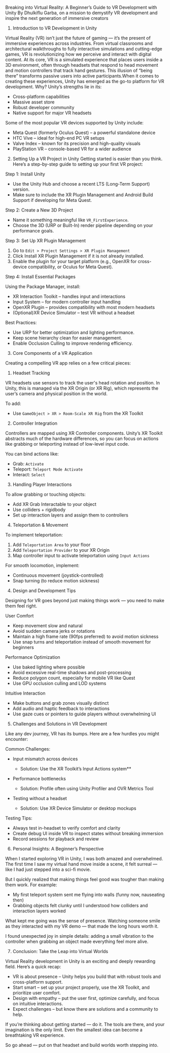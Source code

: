 Breaking into Virtual Reality: A Beginner’s Guide to VR Development with Unity
By Dhulkiflu Garba, on a mission to demystify VR development and inspire the next generation of immersive creators

1. Introduction to VR Development in Unity

Virtual Reality (VR) isn’t just the future of gaming — it’s the present of immersive experiences across industries. From virtual classrooms and architectural walkthroughs to fully interactive simulations and cutting-edge games, VR is revolutionizing how we perceive and interact with digital content. At its core, VR is a simulated experience that places users inside a 3D environment, often through headsets that respond to head movement and motion controllers that track hand gestures. This illusion of “being there” transforms passive users into active participants.When it comes to creating these experiences, Unity has emerged as the go-to platform for VR development. Why? Unity’s strengths lie in its:

* Cross-platform capabilities
* Massive asset store
* Robust developer community
* Native support for major VR headsets

Some of the most popular VR devices supported by Unity include:

* Meta Quest (formerly Oculus Quest) – a powerful standalone device
* HTC Vive – ideal for high-end PC VR setups
* Valve Index – known for its precision and high-quality visuals
* PlayStation VR – console-based VR for a wider audience

2. Setting Up a VR Project in Unity
Getting started is easier than you think. Here’s a step-by-step guide to setting up your first VR project:

Step 1: Install Unity

* Use the Unity Hub and choose a recent LTS (Long-Term Support) version.
* Make sure to include the XR Plugin Management and Android Build Support if developing for Meta Quest.

Step 2: Create a New 3D Project

* Name it something meaningful like `VR_FirstExperience`.
* Choose the 3D (URP or Built-In) render pipeline depending on your performance goals.

Step 3: Set Up XR Plugin Management

1. Go to `Edit > Project Settings > XR Plugin Management`
2. Click Install XR Plugin Management if it is not already installed.
3. Enable the plugin for your target platform (e.g., OpenXR for cross-device compatibility, or Oculus for Meta Quest).

Step 4: Install Essential Packages

Using the Package Manager, install:

* XR Interaction Toolkit – handles input and interactions
* Input System – for modern controller input handling
* OpenXR Plugin – provides compatibility with most modern headsets
* (Optional)XR Device Simulator – test VR without a headset

Best Practices:

* Use URP for better optimization and lighting performance.
* Keep scene hierarchy clean for easier management.
* Enable Occlusion Culling to improve rendering efficiency.

3. Core Components of a VR Application

Creating a compelling VR app relies on a few critical pieces:

1. Headset Tracking

VR headsets use sensors to track the user's head rotation and position. In Unity, this is managed via the XR Origin (or XR Rig), which represents the user’s camera and physical position in the world.

To add:

* Use `GameObject > XR > Room-Scale XR Rig` from the XR Toolkit

2. Controller Integration

Controllers are mapped using XR Controller components. Unity’s XR Toolkit abstracts much of the hardware differences, so you can focus on actions like grabbing or teleporting instead of low-level input code.

You can bind actions like:

* Grab: `Activate`
* Teleport: `Teleport Mode Activate`
* Interact: `Select`

3. Handling Player Interactions

To allow grabbing or touching objects:

* Add XR Grab Interactable to your object
* Use colliders + rigidbody
* Set up interaction layers and assign them to controllers

4. Teleportation & Movement

To implement teleportation:

1. Add `Teleportation Area` to your floor
2. Add `Teleportation Provider` to your XR Origin
3. Map controller input to activate teleportation using `Input Actions`

For smooth locomotion, implement:

* Continuous movement (joystick-controlled)
* Snap turning (to reduce motion sickness)

4. Design and Development Tips

Designing for VR goes beyond just making things work — you need to make them feel right.

User Comfort

* Keep movement slow and natural
* Avoid sudden camera jerks or rotations
* Maintain a high frame rate (90fps preferred) to avoid motion sickness
* Use snap turns and teleportation instead of smooth movement for beginners

Performance Optimization

* Use baked lighting where possible
* Avoid excessive real-time shadows and post-processing
* Reduce polygon count, especially for mobile VR like Quest
* Use GPU occlusion culling and LOD systems

Intuitive Interaction

* Make buttons and grab zones visually distinct
* Add audio and haptic feedback to interactions
* Use gaze cues or pointers to guide players without overwhelming UI

5. Challenges and Solutions in VR Development

Like any dev journey, VR has its bumps. Here are a few hurdles you might encounter:

Common Challenges:

* Input mismatch across devices

  * Solution: Use the XR Toolkit’s Input Actions system**
* Performance bottlenecks

  * Solution: Profile often using Unity Profiler and OVR Metrics Tool
* Testing without a headset

  * Solution: Use XR Device Simulator or desktop mockups

Testing Tips:

* Always test in-headset to verify comfort and clarity
* Create debug UI inside VR to inspect states without breaking immersion
* Record sessions for playback and review

6. Personal Insights: A Beginner’s Perspective

When I started exploring VR in Unity, I was both amazed and overwhelmed. The first time I saw my virtual hand move inside a scene, it felt surreal — like I had just stepped into a sci-fi movie.

But I quickly realized that making things feel good was tougher than making them work. For example:

* My first teleport system sent me flying into walls (funny now, nauseating then)
* Grabbing objects felt clunky until I understood how colliders and interaction layers worked

What kept me going was the sense of presence. Watching someone smile as they interacted with my VR demo — that made the long hours worth it.

I found unexpected joy in simple details: adding a small vibration to the controller when grabbing an object made everything feel more alive.

7. Conclusion: Take the Leap into Virtual Worlds

Virtual Reality development in Unity is an exciting and deeply rewarding field. Here’s a quick recap:

* VR is about presence – Unity helps you build that with robust tools and cross-platform support.
* Start smart – set up your project properly, use the XR Toolkit, and prioritize user comfort.
* Design with empathy – put the user first, optimize carefully, and focus on intuitive interactions.
* Expect challenges – but know there are solutions and a community to help.

If you’re thinking about getting started — do it. The tools are there, and your imagination is the only limit. Even the smallest idea can become a breathtaking VR experience.

So go ahead — put on that headset and build worlds worth stepping into.
